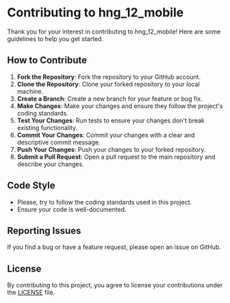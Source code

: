 # Contributing to hng_12_mobile

Thank you for your interest in contributing to hng_12_mobile! Here are some guidelines to help you get started.

## How to Contribute

1. **Fork the Repository**: Fork the repository to your GitHub account.
2. **Clone the Repository**: Clone your forked repository to your local machine.
3. **Create a Branch**: Create a new branch for your feature or bug fix.
4. **Make Changes**: Make your changes and ensure they follow the project's coding standards.
5. **Test Your Changes**: Run tests to ensure your changes don't break existing functionality.
6. **Commit Your Changes**: Commit your changes with a clear and descriptive commit message.
7. **Push Your Changes**: Push your changes to your forked repository.
8. **Submit a Pull Request**: Open a pull request to the main repository and describe your changes.

## Code Style

- Please, try to follow the coding standards used in this project.
- Ensure your code is well-documented.

## Reporting Issues

If you find a bug or have a feature request, please open an issue on GitHub.

## License

By contributing to this project, you agree to license your contributions under the [LICENSE](https://github.com/LordOlumide/hng_12_mobile/blob/main/LICENSE) file.
